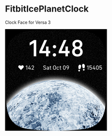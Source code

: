 # FitbitIcePlanetClock
Clock Face for Versa 3


![Screenshot](https://github.com/bjhaliw/FitbitIcePlanetClock/blob/main/Simple-Clock-screenshot.png)
